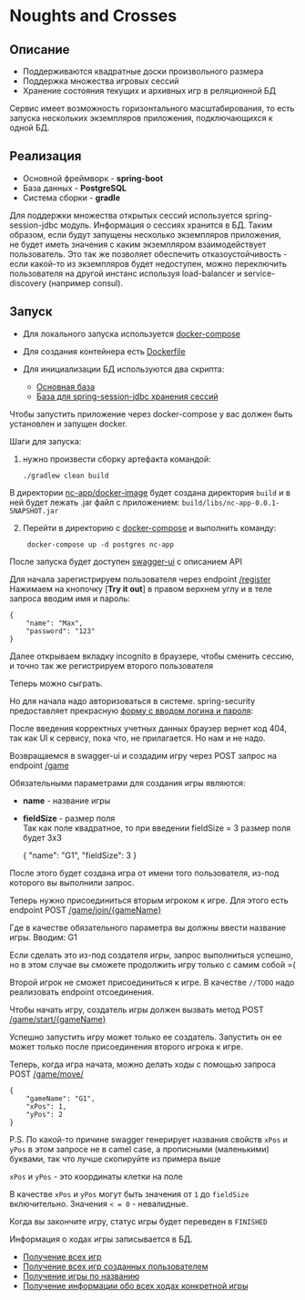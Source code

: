 # Noughts and Crosses

## Описание
- Поддерживаются квадратные доски произвольного размера
- Поддержка множества игровых сессий
- Хранение состояния текущих и архивных игр в реляционной БД

Сервис имеет возможность горизонтального масштабирования, то есть запуска нескольких экземпляров приложения, подключающихся к одной БД.

## Реализация
- Основной фреймворк - **spring-boot**
- База данных - **PostgreSQL**
- Система сборки - **gradle**


 Для поддержки множества открытых сессий используется
 spring-session-jdbc модуль. Информация о сессиях хранится в БД.
 Таким образом, если будут запущены несколько экземпляров приложения,  
 не будет иметь значения с каким экземпляром взаимодействует пользователь. Это так же позволяет обеспечить отказоустойчивость - если какой-то из экземпляров будет недоступен, можно переключить пользователя на другой инстанс используя load-balancer и service-discovery (например consul).
 

## Запуск
- Для локального запуска используется [docker-compose](/nc-app/compose/docker-compose.yaml)

- Для создания контейнера есть [Dockerfile](nc-app/docker-image/Dockerfile)

- Для инициализации БД используются два скрипта:
  - [Основная база](nc-app/compose/volume/postgres/init-main-schema.sql)
  - [База для spring-session-jdbc хранения сессий](nc-app/compose/volume/postgres/init-session-schema.sql)

Чтобы запустить приложение через docker-compose у вас должен быть установлен и запущен docker.

Шаги для запуска:

 1) нужно произвести сборку артефакта командой:  

        ./gradlew clean build

В директории [nc-app/docker-image](/nc-app/docker-image) будет создана директория `build` и в ней будет лежать .jar файл с приложением: `build/libs/nc-app-0.0.1-SNAPSHOT.jar`

2) Перейти в директорию с [docker-compose](/nc-app/compose/) и выполнить команду:

        docker-compose up -d postgres nc-app

После запуска будет доступен [swagger-ui](http://localhost:8080/swagger-ui.html) с описанием API

Для начала зарегистрируем пользователя через endpoint [/register](http://localhost:8080/swagger-ui/index.html?configUrl=/v3/api-docs/swagger-config#/register-api/login)
Нажимаем на кнопочку [**Try it out**] в правом верхнем углу и в теле запроса вводим имя и пароль:

    {
        "name": "Max",
        "password": "123"
    }

Далее открываем вкладку incognito в браузере, чтобы сменить сессию, и точно так же регистрируем второго пользователя 

Теперь можно сыграть.

Но для начала надо авторизоваться в системе.
spring-security предоставляет прекрасную [форму с вводом логина и пароля](http://localhost:8080/login):

После введения корректных учетных данных браузер вернет код 404, так как UI к сервису, пока что, не прилагается. Но нам и не надо. 

Возвращаемся в swagger-ui и создадим игру через POST запрос на endpoint [/game](http://localhost:8080/swagger-ui/index.html?configUrl=/v3/api-docs/swagger-config#/game-api/createGame)

Обязательными параметрами для создания игры являются:
- **name** - название игры
- **fieldSize** - размер поля  
Так как поле квадратное, то при введении fieldSize = 3 размер поля будет 3x3
    

    {
        "name": "G1",
        "fieldSize": 3 
    }

После этого будет создана игра от имени того пользователя, из-под которого вы выполнили запрос.

Теперь нужно присоединиться вторым игроком к игре.
Для этого есть endpoint POST [/game/join/{gameName}](http://localhost:8080/swagger-ui/index.html?configUrl=/v3/api-docs/swagger-config#/game-api/joinGame)

Где в качестве обязательного параметра вы должны ввести название игры.
Вводим: G1

Если сделать это из-под создателя игры, запрос выполниться успешно, но в этом случае вы сможете продолжить игру только с самим собой =(

Второй игрок не сможет присоединиться к игре. 
В качестве `//TODO` надо реализовать endpoint отсоединения.

Чтобы начать игру, создатель игры должен вызвать метод POST [/game/start/{gameName}](http://localhost:8080/swagger-ui/index.html?configUrl=/v3/api-docs/swagger-config#/game-api/startGame)

Успешно запустить игру может только ее создатель.
Запустить он ее может только после присоединения второго игрока к игре.

Теперь, когда игра начата, можно делать ходы с помощью запроса
POST [/game/move/](http://localhost:8080/swagger-ui/index.html?configUrl=/v3/api-docs/swagger-config#/move-api/makeAMove)

    {
        "gameName": "G1",
        "xPos": 1,
        "yPos": 2
    }

P.S. По какой-то причине swagger генерирует названия свойств `xPos` и `yPos` в этом запросе не в camel case, а прописными (маленькими) буквами, так что лучше скопируйте из примера выше

`xPos` и `yPos` - это координаты клетки на поле

В качестве `xPos` и `yPos` могут быть значения от `1` до `fieldSize` включительно. Значения `< = 0` - невалидные.

Когда вы закончите игру, статус игры будет переведен в `FINISHED`

Информация о ходах игры записывается в БД.

- [Получение всех игр](http://localhost:8080/swagger-ui/index.html?configUrl=/v3/api-docs/swagger-config#/game-api/getAllGames)
- [Получение всех игр созданных пользователем](http://localhost:8080/swagger-ui/index.html?configUrl=/v3/api-docs/swagger-config#/game-api/getGameByUser)
- [Получение игры по названию](http://localhost:8080/swagger-ui/index.html?configUrl=/v3/api-docs/swagger-config#/game-api/getGameByName)
- [Получение информации обо всех ходах конкретной игры](http://localhost:8080/swagger-ui/index.html?configUrl=/v3/api-docs/swagger-config#/move-api/getMovesForGame)
